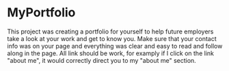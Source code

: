 # MyPortfolio
This project was creating a portfolio for yourself to help future employers take a look at your work and get to know you. Make sure that your contact info was on your page and everything was clear and easy to read and follow along in the page. All link should be work, for examply if I click on the link "about me", it would correctly direct you to my "about me" section. 
